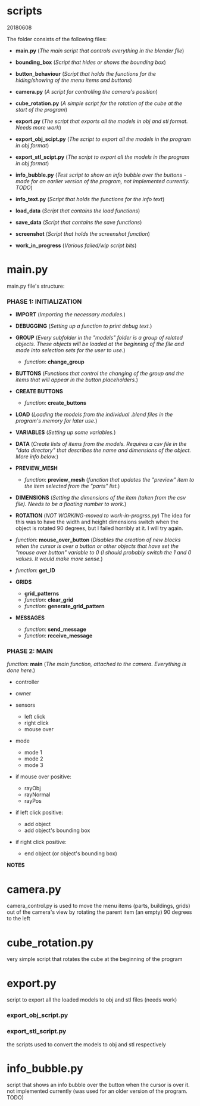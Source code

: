 # scripts
20180608

The folder consists of the following files:

- **main.py** (_The main script that controls everything in the blender file_)

- **bounding_box** (_Script that hides or shows the bounding box_)

- **button_behaviour** (_Script that holds the functions for the hiding/showing of the menu items and buttons_)

- **camera.py** (_A script for controlling the camera's position_)

- **cube_rotation.py** (_A simple script for the rotation of the cube at the start of the program_)

- **export.py**	(_The script that exports all the models in obj and stl format. Needs more work_)

- **export_obj_scipt.py** (_The script to export all the models in the program in obj format_)

- **export_stl_scipt.py** (_The script to export all the models in the program in obj format_)

- **info_bubble.py** (_Test script to show an info bubble over the buttons -made for an earlier version of the program, not implemented currently. TODO_)

- **info_text.py** (_Script that holds the functions for the info text_)

- **load_data** (_Script that contains the load functions_)

- **save_data** (_Script that contains the save functions_)

- **screenshot** (_Script that holds the screenshot function_)

- **work_in_progress** (_Various failed/wip script bits_)

# main.py

main.py file's structure:

### PHASE 1: INITIALIZATION

- **IMPORT** (_Importing the necessary modules._)

- **DEBUGGING** (_Setting up a function to print debug text._)

- **GROUP** (_Every subfolder in the "models" folder is a group of related objects. These objects will be loaded at the beginning of the file and made into selection sets for the user to use._)
    - _function_: **change_group**

- **BUTTONS** (_Functions that control the changing of the group and the items that will appear in the button placeholders._)

- **CREATE BUTTONS**
    - _function_: **create_buttons**

- **LOAD** (_Loading the models from the individual .blend files in the program's memory for later use._)

- **VARIABLES** (_Setting up some variables._)

- **DATA** (_Create lists of items from the models. Requires a csv file in the "data directory" that describes the name and dimensions of the object. More info below._)

- **PREVIEW_MESH**
    - _function_: **preview_mesh** (_function that updates the "preview" item to the item selected from the "parts" list._)

- **DIMENSIONS** (_Setting the dimensions of the item (taken from the csv file). Needs to be a floating number to work._)

- **ROTATION** (_NOT WORKING-moved to work-in-progrss.py_) The idea for this was to have the width and height dimensions switch when the object is rotated 90 degrees, but I failed horribly at it. I will try again.

- _function_: **mouse_over_button** (_Disables the creation of new blocks when the cursor is over a button or other objects that have set the "mouse over button" variable to 0 (I should probably switch the 1 and 0 values. It would make more sense._)

- _function_: **get_ID**

- **GRIDS**
    - **grid_patterns**
    - _function_: **clear_grid**
    - _function_: **generate_grid_pattern**

- **MESSAGES**
    - _function_: **send_message**
    - _function_: **receive_message**


### PHASE 2: MAIN

_function_: **main** (_The main function, attached to the camera. Everything is done here._)
  - controller
  - owner
  - sensors
    - left click
    - right click
    - mouse over
  - mode
    - mode 1
    - mode 2
    - mode 3
  - if mouse over positive:
    - rayObj
    - rayNormal
    - rayPos

  - if left click positive:
    - add object
    - add object's bounding box
  - if right click positive:
    - end object (or object's bounding box)

 **NOTES**

# camera.py

camera_control.py is used to move the menu items (parts, buildings, grids) out of the camera's view by rotating the parent item (an empty) 90 degrees to the left

# cube_rotation.py

very simple script that rotates the cube at the beginning of the program

# export.py

script to export all the loaded models to obj and stl files (needs work)
### export_obj_script.py
### export_stl_script.py
the scripts used to convert the models to obj and stl respectively

# info_bubble.py

script that shows an info bubble over the button when the cursor is over it. not implemented currently (was used for an older version of the program. TODO)
